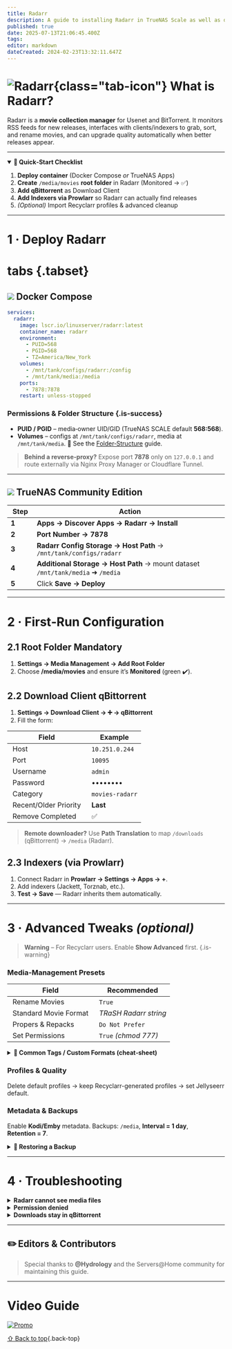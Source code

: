 ```yaml
---
title: Radarr
description: A guide to installing Radarr in TrueNAS Scale as well as docker via compose
published: true
date: 2025-07-13T21:06:45.400Z
tags: 
editor: markdown
dateCreated: 2024-02-23T13:32:11.647Z
---
```


# ![Radarr](/radarr.png){class="tab-icon"} What is Radarr?

Radarr is a **movie collection manager** for Usenet and BitTorrent. It monitors RSS feeds for new releases, interfaces with clients/indexers to grab, sort, and rename movies, and can upgrade quality automatically when better releases appear.

---

<details class="quickstart" open>
<summary><strong>🚀 Quick‑Start Checklist</strong></summary>

1. **Deploy container** (Docker Compose *or* TrueNAS Apps)
2. **Create** `/media/movies` **root folder** in Radarr (Monitored → ✅)
3. **Add qBittorrent** as Download Client
4. **Add Indexers via Prowlarr** so Radarr can actually find releases
5. *(Optional)* Import Recyclarr profiles & advanced cleanup

</details>

---

# 1 · Deploy Radarr

# tabs {.tabset}

## <img src="/docker.png" class="tab-icon"> Docker Compose

```yaml
services:
  radarr:
    image: lscr.io/linuxserver/radarr:latest
    container_name: radarr
    environment:
      - PUID=568
      - PGID=568
      - TZ=America/New_York
    volumes:
      - /mnt/tank/configs/radarr:/config
      - /mnt/tank/media:/media
    ports:
      - 7878:7878
    restart: unless-stopped
```

### Permissions & Folder Structure {.is-success}

* **PUID / PGID** – media‑owner UID/GID (TrueNAS SCALE default **568:568**).
* **Volumes** – configs at `/mnt/tank/configs/radarr`, media at `/mnt/tank/media`.
  📌 See the [Folder‑Structure](/Folder-Structure) guide.

> **Behind a reverse‑proxy?** Expose port **7878** only on `127.0.0.1` and route externally via Nginx Proxy Manager or Cloudflare Tunnel.

---

## <img src="/truenas.png" class="tab-icon"> TrueNAS Community Edition

|  Step  |  Action                                                                         |
| ------ | ------------------------------------------------------------------------------- |
| **1**  | **Apps → Discover Apps → Radarr → Install**                                     |
| **2**  | **Port Number → 7878**                                                          |
| **3**  | **Radarr Config Storage → Host Path** → `/mnt/tank/configs/radarr`              |
| **4**  | **Additional Storage → Host Path** → mount dataset `/mnt/tank/media` ➜ `/media` |
| **5**  | Click **Save → Deploy**                                                         |

---

# 2 · First‑Run Configuration

## 2.1 Root Folder  <span class="chip">Mandatory</span>

1. **Settings → Media Management → Add Root Folder**
2. Choose **/media/movies** and ensure it’s **Monitored** (green ✔️).

## 2.2 Download Client  <span class="chip">qBittorrent</span>

1. **Settings → Download Client → ➕ → qBittorrent**
2. Fill the form:

|  Field                  |  Example         |
| ----------------------- | ---------------- |
|  Host                   |  `10.251.0.244`  |
|  Port                   |  `10095`         |
|  Username               |  `admin`         |
|  Password               |  ••••••••        |
|  Category               |  `movies-radarr` |
|  Recent/Older Priority  |  **Last**        |
|  Remove Completed       |  ✅               |

> **Remote downloader?** Use **Path Translation** to map `/downloads` (qBittorrent) → `/media` (Radarr).

## 2.3 Indexers (via Prowlarr)

1. Connect Radarr in **Prowlarr → Settings → Apps → +**.
2. Add indexers (Jackett, Torznab, etc.).
3. **Test → Save** — Radarr inherits them automatically.

---

# 3 · Advanced Tweaks *(optional)*

> **Warning** – For Recyclarr users. Enable **Show Advanced** first. {.is-warning}

### Media‑Management Presets

|  Field                  |  Recommended           |
| ----------------------- | ---------------------- |
|  Rename Movies          |  `True`                |
|  Standard Movie Format  |  *TRaSH Radarr string* |
|  Propers & Repacks      |  `Do Not Prefer`       |
|  Set Permissions        |  `True` *(chmod 777)*  |

<details><summary><strong>📑 Common Tags / Custom Formats (cheat‑sheet)</strong></summary>

|  Tag          |  Purpose                    |
| ------------- | --------------------------- |
|  x265 / HEVC  |  Prefer modern video codec  |
|  HDR10 / DV   |  Force HDR releases         |
|  Atmos        |  Require Dolby Atmos audio  |
|  Anime        |  Anime‑specific profiles    |

</details>

### Profiles & Quality

Delete default profiles → keep Recyclarr-generated profiles → set Jellyseerr default.

### Metadata & Backups

Enable **Kodi/Emby** metadata.
Backups: `/media`, **Interval = 1 day**, **Retention = 7**.

<details><summary><strong>🔄 Restoring&nbsp;a&nbsp;Backup</strong></summary>

| Step  | Action                                                                      |
| ----- | --------------------------------------------------------------------------- |
| **1** | Stop the Radarr container / chart                                           |
| **2** | Copy the latest `*.zip` from `/media/Backups` to `/mnt/tank/configs/radarr` |
| **3** | **System → Backup → Restore** inside Radarr, select the file                |
| **4** | Restart Radarr and verify library/settings                                  |

</details>

---

# 4 · Troubleshooting

<details><summary><strong>Radarr cannot see media files</strong></summary>

```bash
ls -lah /mnt/tank/media/movies
chown -R 568:568 /mnt/tank/media/movies
```

</details>

<details><summary><strong>Permission denied</strong></summary>

```bash
chmod -R 770 /mnt/tank/media/movies
```

</details>

<details><summary><strong>Downloads stay in qBittorrent</strong></summary>

* Verify **Download Client Path Mapping**.
* Confirm Radarr can access the completed-downloads directory.

</details>

---

## ✏️ Editors & Contributors

> Special thanks to **@Hydrology** and the Servers\@Home community for maintaining this guide.

---

# Video Guide

[![Promo](/2025-03-18-advanced-media-management-with-r-promo-card.png)](https://www.patreon.com/posts/advanced-media-124637606)

[⇧ Back to top](#what-is-radarr){.back-top}
